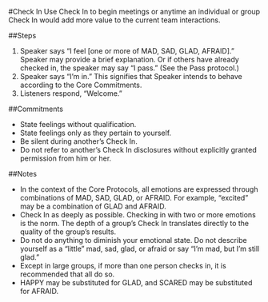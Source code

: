 #Check In
Use Check In to begin meetings or anytime an individual or group Check In would add more value to the current team interactions.

##Steps
1. Speaker says “I feel [one or more of MAD, SAD, GLAD, AFRAID].” Speaker may provide a brief explanation. Or if others have already checked in, the speaker may say “I pass.” (See the Pass protocol.)
2. Speaker says “I’m in.” This signifies that Speaker intends to behave according to the Core Commitments.
3. Listeners respond, “Welcome.”

##Commitments
* State feelings without qualification.
* State feelings only as they pertain to yourself.
* Be silent during another’s Check In.
* Do not refer to another’s Check In disclosures without explicitly granted permission from him or
her.

##Notes
* In the context of the Core Protocols, all emotions are expressed through combinations of MAD, SAD, GLAD, or AFRAID. For example, “excited” may be a combination of GLAD and AFRAID.
* Check In as deeply as possible. Checking in with two or more emotions is the norm. The depth of a group’s Check In translates directly to the quality of the group’s results.
* Do not do anything to diminish your emotional state. Do not describe yourself as a “little” mad, sad, glad, or afraid or say “I’m mad, but I’m still glad.”
* Except in large groups, if more than one person checks in, it is recommended that all do so.
* HAPPY may be substituted for GLAD, and SCARED may be substituted for AFRAID.